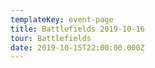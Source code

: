```yaml
---
templateKey: event-page
title: Battlefields 2019-10-16
tour: Battlefields
date: 2019-10-15T22:00:00.000Z
---
```


